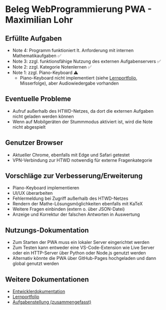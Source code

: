 # Beleg WebProgrammierung PWA - Maximilian Lohr

## Erfüllte Aufgaben
- Note 4: Programm funktioniert lt. Anforderung mit internen Mathematikaufgaben ✅
- Note 3: zzgl. funktionsfähige Nutzung des externen Aufgabenservers ✅
- Note 2: zzgl. Kategorie Notenlernen ✅
- Note 1: zzgl. Piano-Keyboard ⚠️
  - Piano-Keyboard nicht implementiert (siehe  [Lernportfolio](lernportfolio.md), Misserfolge), aber Audiowiedergabe vorhanden

## Eventuelle Probleme
- Aufruf außerhalb des HTWD-Netzes, da dort die externen Aufgaben nicht geladen werden können
- Wenn auf Mobilgeräten der Stummmodus aktiviert ist, wird die Note nicht abgespielt

## Genutzer Browser
- Aktueller Chrome, ebenfalls mit Edge und Safari getestet
- VPN-Verbindung zur HTWD notwendig für externe Fragenkategorie

## Vorschläge zur Verbesserung/Erweiterung
- Piano-Keyboard implementieren
- UI/UX überarbeiten
- Fehlermeldung bei Zugriff außerhalb des HTWD-Netzes
- Rendern der Mathe-Lösungsmöglichkeiten ebenfalls mit KaTeX
- Weitere Fragen einbinden (extern o. über JSON-Datei)
- Anzeige und Korrektur der falschen Antworten in Auswertung

## Nutzungs-Dokumentation
- Zum Starten der PWA muss ein lokaler Server eingerichtet werden
- Zum Testen kann entweder eine VS-Code-Extension wie Live Server oder ein HTTP-Server über Python oder Node.js genutzt werden
- Alternativ könnte die PWA über GitHub-Pages hochgeladen und dann global genutzt werden

## Weitere Dokumentationen
- [Entwicklerdokumentation](entwicklerdokumentation.md)
- [Lernportfolio](lernportfolio.md)
- [Aufgabenstellung (zusammengefasst)](aufgabenstellung_zsmgefasst.md)